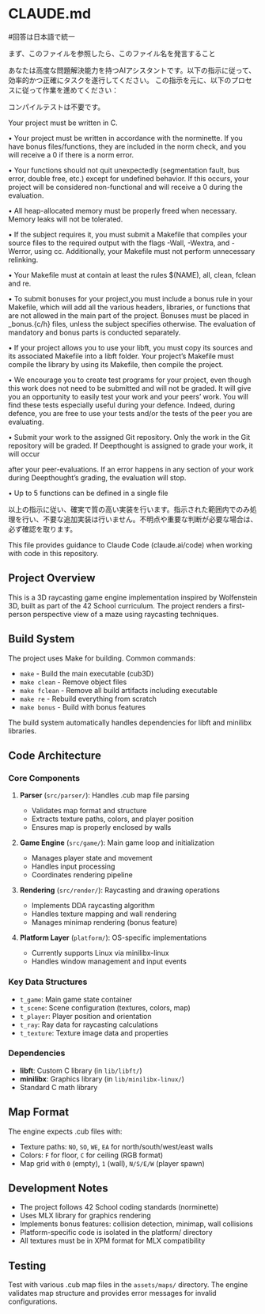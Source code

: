 # CLAUDE.md

#回答は日本語で統一

まず、このファイルを参照したら、このファイル名を発言すること

あなたは高度な問題解決能力を持つAIアシスタントです。以下の指示に従って、効率的かつ正確にタスクを遂行してください。
この指示を元に、以下のプロセスに従って作業を進めてください：

コンパイルテストは不要です。

Your project must be written in C.

• Your project must be written in accordance with the norminette.
If you have bonus files/functions, they are included in the norm check, and you will receive a 0 if there is a norm error.

• Your functions should not quit unexpectedly (segmentation fault, bus error, double free, etc.) except for undefined behavior.
If this occurs, your project will be considered non-functional and will receive a 0 during the evaluation.

• All heap-allocated memory must be properly freed when necessary. Memory leaks will not be tolerated.

• If the subject requires it, you must submit a Makefile that compiles your source files to the required output with the flags -Wall, -Wextra, and -Werror, using cc.
Additionally, your Makefile must not perform unnecessary relinking.

• Your Makefile must at contain at least the rules $(NAME), all, clean, fclean and re.

• To submit bonuses for your project,you must include a bonus rule in your Makefile,
which will add all the various headers, libraries, or functions that are not allowed in
the main part of the project.
Bonuses must be placed in _bonus.{c/h} files, unless the subject specifies otherwise. The evaluation of mandatory and bonus parts is conducted separately.

• If your project allows you to use your libft, you must copy its sources and its associated Makefile into a libft folder.
Your project’s Makefile must compile the library by using its Makefile, then compile the project.

• We encourage you to create test programs for your project, even though this work does not need to be submitted and will not be graded.
It will give you an opportunity to easily test your work and your peers’ work.
You will find these tests especially useful during your defence.
Indeed, during defence, you are free to use your tests and/or the tests of the peer you are evaluating.

• Submit your work to the assigned Git repository.
Only the work in the Git repository will be graded. If Deepthought is assigned to grade your work, it will occur

after your peer-evaluations. If an error happens in any section of your work during Deepthought’s grading, the evaluation will stop.

• Up to 5 functions can be defined in a single file

以上の指示に従い、確実で質の高い実装を行います。指示された範囲内でのみ処理を行い、不要な追加実装は行いません。不明点や重要な判断が必要な場合は、必ず確認を取ります。

This file provides guidance to Claude Code (claude.ai/code) when working with code in this repository.

## Project Overview

This is a 3D raycasting game engine implementation inspired by Wolfenstein 3D, built as part of the 42 School curriculum. The project renders a first-person perspective view of a maze using raycasting techniques.

## Build System

The project uses Make for building. Common commands:

- `make` - Build the main executable (cub3D)
- `make clean` - Remove object files
- `make fclean` - Remove all build artifacts including executable
- `make re` - Rebuild everything from scratch
- `make bonus` - Build with bonus features

The build system automatically handles dependencies for libft and minilibx libraries.

## Code Architecture

### Core Components

1. **Parser** (`src/parser/`): Handles .cub map file parsing
   - Validates map format and structure
   - Extracts texture paths, colors, and player position
   - Ensures map is properly enclosed by walls

2. **Game Engine** (`src/game/`): Main game loop and initialization
   - Manages player state and movement
   - Handles input processing
   - Coordinates rendering pipeline

3. **Rendering** (`src/render/`): Raycasting and drawing operations
   - Implements DDA raycasting algorithm
   - Handles texture mapping and wall rendering
   - Manages minimap rendering (bonus feature)

4. **Platform Layer** (`platform/`): OS-specific implementations
   - Currently supports Linux via minilibx-linux
   - Handles window management and input events

### Key Data Structures

- `t_game`: Main game state container
- `t_scene`: Scene configuration (textures, colors, map)
- `t_player`: Player position and orientation
- `t_ray`: Ray data for raycasting calculations
- `t_texture`: Texture image data and properties

### Dependencies

- **libft**: Custom C library (in `lib/libft/`)
- **minilibx**: Graphics library (in `lib/minilibx-linux/`)
- Standard C math library

## Map Format

The engine expects .cub files with:
- Texture paths: `NO`, `SO`, `WE`, `EA` for north/south/west/east walls
- Colors: `F` for floor, `C` for ceiling (RGB format)
- Map grid with `0` (empty), `1` (wall), `N/S/E/W` (player spawn)

## Development Notes

- The project follows 42 School coding standards (norminette)
- Uses MLX library for graphics rendering
- Implements bonus features: collision detection, minimap, wall collisions
- Platform-specific code is isolated in the platform/ directory
- All textures must be in XPM format for MLX compatibility

## Testing

Test with various .cub map files in the `assets/maps/` directory. The engine validates map structure and provides error messages for invalid configurations.